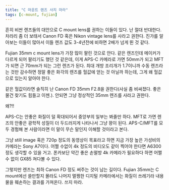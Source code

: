 ```yaml
---
title: "C 마운트 렌즈 사지 마라"
tags: [c-mount, fujian]
---
```


흔히 비싼 렌즈들의 대안으로 C mount lens를 권하는 이들이 있다. 난 절대 반대한다. 차라리 좀 더 보태서 Canon FD 혹은 Nikon vintage lens를 사라고 권한다. 진가를 알아보는 이들이 많아서 이들 렌즈 값도 3-4년전에 비하면 2배가 넘게 뛴 것 같다. 

Fujian 35mm c mount lens가 가장 많이 팔린 것으로 안다. 같은 렌즈인데 메이커가 다르게 되어 팔리기도 했던 것 같은데, 이게 APS-C 카메라로 가면 50mm가 되고 MFT가 되면 근 70mm가 되는 그런 렌즈가 된다. 최대 개방 조리개가 1.7이니까 수동 렌즈라는 것만 감수하면 정말 좋은 화각의 렌즈를 헐값에 얻는 것 아닐까 하는데, 그게 왜 헐값으로 있는지 알아야 한다.

같은 헐값이라면 솔직히 난 Canon FD 35mm F2.8을 권한다(사실 좀 비싸졌다. 좋은 물건 찾기도 힘들고 이젠.). 안되면 그냥 정상적인 35mm 렌즈를 사라고 권한다.

왜?!!

APS-C는 안좋은 화질이 덜 확대되어서 중앙부의 일부는 봐줄만 하다. MFT로 가면 렌즈의 안좋은 광학적 성질이 더 두드러지게 나타나서 그냥 꽝이 된다. APS-C/MFT를 모두 경험해 본 사람이라면 이 말이 무슨 말인지 이해할 것이라고 본다.

그냥 still image 혹은 720p 정도의 동영상이 목표라고 하면 지금 가장 높은 가성비의 카메라는 Sony A7이다. 어쩔 수없이 4k 정도의 비디오도 같이 찍어야 한다면 A6300 정도 생각할 수 있을 거고. 폰카보단 약간 좋은 손떨방 4k 카메라가 필요하다 하면 어쩔 수 없이 GX85 쳐다볼 수 있다. 

그렇지만 렌즈는 최하 Canon FD 정도 써주는 것이 남는 길이다. Fujian 35mm는 C mount에선 쓸만할지 몰라도 나머지 멀쩡한 디지털 카메라에서는 화질이 쓰레기라 내용물을 훼손하는 결과를 가져온다. 쓰지 마라. 
